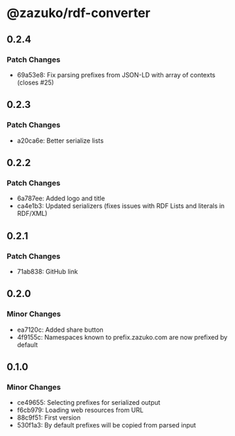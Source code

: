 # @zazuko/rdf-converter

## 0.2.4

### Patch Changes

- 69a53e8: Fix parsing prefixes from JSON-LD with array of contexts (closes #25)

## 0.2.3

### Patch Changes

- a20ca6e: Better serialize lists

## 0.2.2

### Patch Changes

- 6a787ee: Added logo and title
- ca4e1b3: Updated serializers (fixes issues with RDF Lists and literals in RDF/XML)

## 0.2.1

### Patch Changes

- 71ab838: GitHub link

## 0.2.0

### Minor Changes

- ea7120c: Added share button
- 4f9155c: Namespaces known to prefix.zazuko.com are now prefixed by default

## 0.1.0

### Minor Changes

- ce49655: Selecting prefixes for serialized output
- f6cb979: Loading web resources from URL
- 88c9f51: First version
- 530f1a3: By default prefixes will be copied from parsed input
